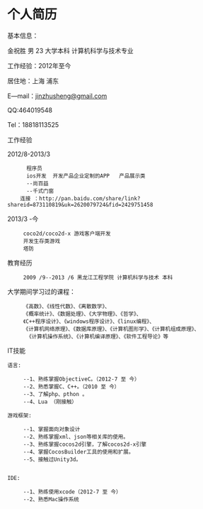 个人简历
===========
基本信息：

 金祝胜  男  23  大学本科  计算机科学与技术专业 
 
 工作经验：2012年至今
 
 居住地：上海 浦东
 
 E—mail：jinzhusheng@gmail.com
 
 QQ:464019548
 
 Tel：18818113525
 
 工作经验
 
 2012/8-2013/3
 
          程序员
          ios开发  开发产品企业定制的APP   产品展示类
          --尚百益
          --千式门窗
        连接 ：http://pan.baidu.com/share/link?shareid=873110819&uk=2620079724&fid=2429751458
  
  
2013/3 -今

         coco2d/coco2d-x 游戏客户端开发
         开发生存类游戏
         塔防
         
教育经历

         2009 /9--2013 /6 黑龙江工程学院 计算机科学与技术 本科

大学期间学习过的课程：

         《高数》、《线性代数》、《离散数学》、
         《概率统计》、《数据处理》、《大学物理》、《哲学》、
         《C++程序设计》、《windows程序设计》、《linux编程》、
         《计算机网络原理》、《数据库原理》、《计算机图形学》、《计算机组成原理》、
          《计算机操作系统》、《计算机编译原理》、《软件工程导论》等

IT技能

    语言:

         --1、熟练掌握ObjectiveC。（2012-7 至 今）
         --2、熟悉掌握C、C++。（2010 至 今） 
         --3、了解php、pthon 。 
         --4、Lua （刚接触） 

    游戏框架: 

         --1、掌握面向对象设计 
         --2、熟练掌握xml、json等相关库的使用。 
         --3、熟练掌握cocos2d引擎，了解cocos2d-x引擎 
         --4、掌握CocosBuilder工具的使用和扩展。 
         --5、接触过Unity3d。 


    IDE: 

         --1、熟练使用xcode（2012-7 至 今） 
         --2、熟悉Mac操作系统
 

 
